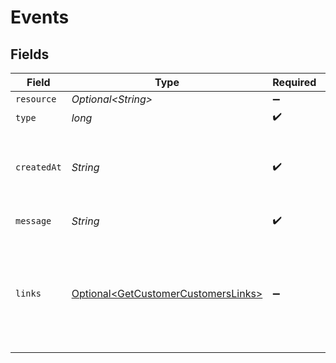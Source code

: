 # Events


## Fields

| Field                                                                                                 | Type                                                                                                  | Required                                                                                              | Description                                                                                           | Example                                                                                               |
| ----------------------------------------------------------------------------------------------------- | ----------------------------------------------------------------------------------------------------- | ----------------------------------------------------------------------------------------------------- | ----------------------------------------------------------------------------------------------------- | ----------------------------------------------------------------------------------------------------- |
| `resource`                                                                                            | *Optional\<String>*                                                                                   | :heavy_minus_sign:                                                                                    | N/A                                                                                                   |                                                                                                       |
| `type`                                                                                                | *long*                                                                                                | :heavy_check_mark:                                                                                    | N/A                                                                                                   | 200                                                                                                   |
| `createdAt`                                                                                           | *String*                                                                                              | :heavy_check_mark:                                                                                    | The entity's date and time of creation, in [ISO 8601](https://en.wikipedia.org/wiki/ISO_8601) format. | 2024-03-20T09:13:37.0Z                                                                                |
| `message`                                                                                             | *String*                                                                                              | :heavy_check_mark:                                                                                    | N/A                                                                                                   | Customer created                                                                                      |
| `links`                                                                                               | [Optional\<GetCustomerCustomersLinks>](../../models/operations/GetCustomerCustomersLinks.md)          | :heavy_minus_sign:                                                                                    | An object with several relevant URLs. Every URL object will contain an `href` and a `type` field.     |                                                                                                       |